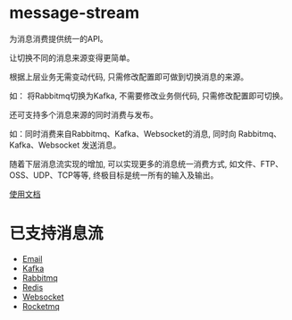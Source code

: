 # message-stream

为消息消费提供统一的API。

让切换不同的消息来源变得更简单。

根据上层业务无需变动代码, 只需修改配置即可做到切换消息的来源。

如： 将Rabbitmq切换为Kafka, 不需要修改业务侧代码, 只需修改配置即可切换。

还可支持多个消息来源的同时消费与发布。

如：同时消费来自Rabbitmq、Kafka、Websocket的消息, 同时向 Rabbitmq、Kafka、Websocket 发送消息。

随着下层消息流实现的增加, 可以实现更多的消息统一消费方式, 如文件、FTP、OSS、UDP、TCP等等, 终极目标是统一所有的输入及输出。

[使用文档](./message-stream-api)

# 已支持消息流

* [Email](./message-stream-email)
* [Kafka](./message-stream-kafka)
* [Rabbitmq](./message-stream-rabbitmq)
* [Redis](./message-stream-redis)
* [Websocket](./message-stream-websocket)
* [Rocketmq](./message-stream-rocketmq)